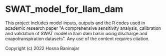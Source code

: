 # SWAT_model_for_Ilam_dam
This project includes model inputs, outputs and the R codes used in academic research paper "A comprehensive sensitivity analysis, calibration and validation of SWAT model in Ilam dam basin using discharge and evapotranspiration datasets". Any use of the content requires citation.

Copyright (c) 2022 Hosna Baninajar


